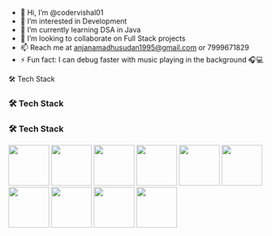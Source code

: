 - 👋 Hi, I’m @codervishal01  
- 👀 I’m interested in Development  
- 🌱 I’m currently learning DSA in Java  
- 💞️ I’m looking to collaborate on Full Stack projects  
- 📫 Reach me at anjanamadhusudan1995@gmail.com or 7999671829  
- ⚡ Fun fact: I can debug faster with music playing in the background 🎧💻

<!---
codervishal01/codervishal01 is a ✨ special ✨ repository because its `README.md` (this file) appears on your GitHub profile.
You can click the Preview link to take a look at your changes.
--->
🛠 Tech Stack
### 🛠 Tech Stack

### 🛠 Tech Stack

<p align="left">
  <img src="https://cdn.jsdelivr.net/gh/devicons/devicon/icons/html5/html5-original.svg" width="80" height="80"/>
  <img src="https://cdn.jsdelivr.net/gh/devicons/devicon/icons/css3/css3-original.svg" width="80" height="80"/>
  <img src="https://cdn.jsdelivr.net/gh/devicons/devicon/icons/javascript/javascript-original.svg" width="80" height="80"/>
  <img src="https://cdn.jsdelivr.net/gh/devicons/devicon/icons/react/react-original.svg" width="80" height="80"/>
  <img src="https://cdn.jsdelivr.net/gh/devicons/devicon/icons/redux/redux-original.svg" width="80" height="80"/>
  <img src="https://cdn.jsdelivr.net/gh/devicons/devicon/icons/tailwindcss/tailwindcss-plain.svg" width="80" height="80"/>
  <img src="https://cdn.jsdelivr.net/gh/devicons/devicon/icons/nodejs/nodejs-original.svg" width="80" height="80"/>
  <img src="https://cdn.jsdelivr.net/gh/devicons/devicon/icons/express/express-original.svg" width="80" height="80"/>
  <img src="https://cdn.jsdelivr.net/gh/devicons/devicon/icons/mongodb/mongodb-original.svg" width="80" height="80"/>
  <img src="https://cdn.jsdelivr.net/gh/devicons/devicon/icons/git/git-original.svg" width="80" height="80"/>
</p>
